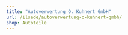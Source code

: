 ```yaml
---
title: "Autoverwertung O. Kuhnert GmbH"
url: /ilsede/autoverwertung-o-kuhnert-gmbh/
shop: Autoteile
---
```

